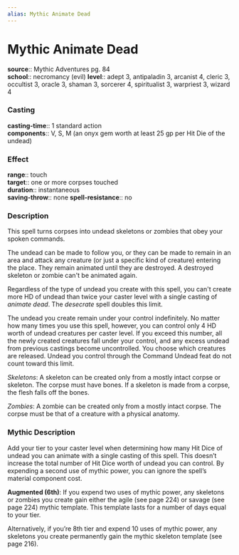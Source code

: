 ```yaml
---
alias: Mythic Animate Dead
---
```


# Mythic Animate Dead

**source**:: Mythic Adventures pg. 84  
**school**:: necromancy (evil)
**level**:: adept 3, antipaladin 3, arcanist 4, cleric 3, occultist 3, oracle 3, shaman 3, sorcerer 4, spiritualist 3, warpriest 3, wizard 4

### Casting 

**casting-time**:: 1 standard action  
**components**:: V, S, M (an onyx gem worth at least 25 gp per Hit Die of the undead)

### Effect 

**range**:: touch  
**target**:: one or more corpses touched  
**duration**:: instantaneous  
**saving-throw**:: none
**spell-resistance**:: no

### Description 

This spell turns corpses into undead skeletons or zombies that obey your spoken commands.  
  
The undead can be made to follow you, or they can be made to remain in an area and attack any creature (or just a specific kind of creature) entering the place. They remain animated until they are destroyed. A destroyed skeleton or zombie can't be animated again.  
  
Regardless of the type of undead you create with this spell, you can't create more HD of undead than twice your caster level with a single casting of *animate dead*. The *desecrate* spell doubles this limit.  
  
The undead you create remain under your control indefinitely. No matter how many times you use this spell, however, you can control only 4 HD worth of undead creatures per caster level. If you exceed this number, all the newly created creatures fall under your control, and any excess undead from previous castings become uncontrolled. You choose which creatures are released. Undead you control through the Command Undead feat do not count toward this limit.  
  
*Skeletons*: A skeleton can be created only from a mostly intact corpse or skeleton. The corpse must have bones. If a skeleton is made from a corpse, the flesh falls off the bones.  
  
*Zombies*: A zombie can be created only from a mostly intact corpse. The corpse must be that of a creature with a physical anatomy.

### Mythic Description

Add your tier to your caster level when determining how many Hit Dice of undead you can animate with a single casting of this spell. This doesn’t increase the total number of Hit Dice worth of undead you can control. By expending a second use of mythic power, you can ignore the spell’s material component cost.  
  
**Augmented (6th)**: If you expend two uses of mythic power, any skeletons or zombies you create gain either the agile (see page 224) or savage (see page 224) mythic template. This template lasts for a number of days equal to your tier.  
  
Alternatively, if you’re 8th tier and expend 10 uses of mythic power, any skeletons you create permanently gain the mythic skeleton template (see page 216).
